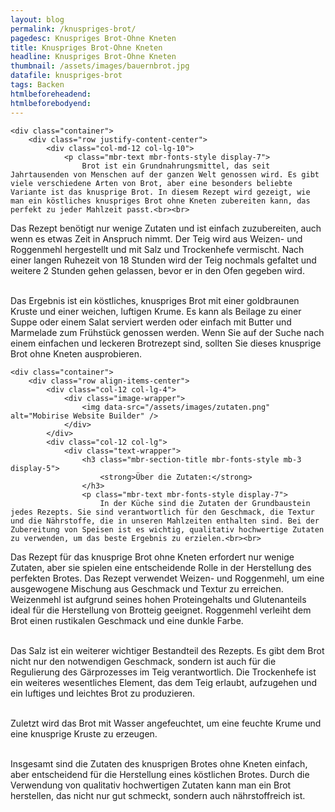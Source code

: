 ```yaml
---
layout: blog
permalink: /knuspriges-brot/
pagedesc: Knuspriges Brot-Ohne Kneten
title: Knuspriges Brot-Ohne Kneten
headline: Knuspriges Brot-Ohne Kneten
thumbnail: /assets/images/bauernbrot.jpg
datafile: knuspriges-brot
tags: Backen
htmlbeforeheadend:
htmlbeforebodyend:
---
```

<!-- Einleitung START -->
<section data-bs-version="5.1" class="content5 cid-tyyJcTFpkx" id="content5-4">
    <!-- CONTENT-TEMPLATE START -->

    <div class="container">
        <div class="row justify-content-center">
            <div class="col-md-12 col-lg-10">
                <p class="mbr-text mbr-fonts-style display-7">
                    Brot ist ein Grundnahrungsmittel, das seit Jahrtausenden von Menschen auf der ganzen Welt genossen wird. Es gibt viele verschiedene Arten von Brot, aber eine besonders beliebte Variante ist das knusprige Brot. In diesem Rezept wird gezeigt, wie man ein köstliches knuspriges Brot ohne Kneten zubereiten kann, das perfekt zu jeder Mahlzeit passt.<br><br>

Das Rezept benötigt nur wenige Zutaten und ist einfach zuzubereiten, auch wenn es etwas Zeit in Anspruch nimmt. Der Teig wird aus Weizen- und Roggenmehl hergestellt und mit Salz und Trockenhefe vermischt. Nach einer langen Ruhezeit von 18 Stunden wird der Teig nochmals gefaltet und weitere 2 Stunden gehen gelassen, bevor er in den Ofen gegeben wird.<br><br>

Das Ergebnis ist ein köstliches, knuspriges Brot mit einer goldbraunen Kruste und einer weichen, luftigen Krume. Es kann als Beilage zu einer Suppe oder einem Salat serviert werden oder einfach mit Butter und Marmelade zum Frühstück genossen werden. Wenn Sie auf der Suche nach einem einfachen und leckeren Brotrezept sind, sollten Sie dieses knusprige Brot ohne Kneten ausprobieren.
                </p>
            </div>
        </div>
    </div>
    <!-- CONTENT-TEMPLATE END -->
</section>
<!-- Einleitung ENDE -->

<!-- Über die Zutaten START-->
<section data-bs-version="5.1" class="image1 cid-tyz1VZbAsM" id="image1-a">
    <!-- CONTENT-WITH-IMAGE-AND-HEADLINE-LEFT-TEMPLATE START -->

    <div class="container">
        <div class="row align-items-center">
            <div class="col-12 col-lg-4">
                <div class="image-wrapper">
                    <img data-src="/assets/images/zutaten.png" alt="Mobirise Website Builder" />
                </div>
            </div>
            <div class="col-12 col-lg">
                <div class="text-wrapper">
                    <h3 class="mbr-section-title mbr-fonts-style mb-3 display-5">
                        <strong>Über die Zutaten:</strong>
                    </h3>
                    <p class="mbr-text mbr-fonts-style display-7">
                        In der Küche sind die Zutaten der Grundbaustein jedes Rezepts. Sie sind verantwortlich für den Geschmack, die Textur und die Nährstoffe, die in unseren Mahlzeiten enthalten sind. Bei der Zubereitung von Speisen ist es wichtig, qualitativ hochwertige Zutaten zu verwenden, um das beste Ergebnis zu erzielen.<br><br>

Das Rezept für das knusprige Brot ohne Kneten erfordert nur wenige Zutaten, aber sie spielen eine entscheidende Rolle in der Herstellung des perfekten Brotes. Das Rezept verwendet Weizen- und Roggenmehl, um eine ausgewogene Mischung aus Geschmack und Textur zu erreichen. Weizenmehl ist aufgrund seines hohen Proteingehalts und Glutenanteils ideal für die Herstellung von Brotteig geeignet. Roggenmehl verleiht dem Brot einen rustikalen Geschmack und eine dunkle Farbe.<br><br>

Das Salz ist ein weiterer wichtiger Bestandteil des Rezepts. Es gibt dem Brot nicht nur den notwendigen Geschmack, sondern ist auch für die Regulierung des Gärprozesses im Teig verantwortlich. Die Trockenhefe ist ein weiteres wesentliches Element, das dem Teig erlaubt, aufzugehen und ein luftiges und leichtes Brot zu produzieren.<br><br>

Zuletzt wird das Brot mit Wasser angefeuchtet, um eine feuchte Krume und eine knusprige Kruste zu erzeugen.<br><br>

Insgesamt sind die Zutaten des knusprigen Brotes ohne Kneten einfach, aber entscheidend für die Herstellung eines köstlichen Brotes. Durch die Verwendung von qualitativ hochwertigen Zutaten kann man ein Brot herstellen, das nicht nur gut schmeckt, sondern auch nährstoffreich ist.
                    </p>
                </div>
            </div>
        </div>
    </div>
    <!-- CONTENT-WITH-IMAGE-AND-HEADLINE-LEFT-TEMPLATE END -->
</section>
<!-- Über die Zutaten END-->
